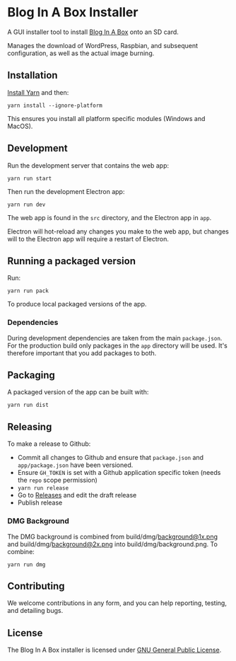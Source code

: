 # Blog In A Box Installer

A GUI installer tool to install [Blog In A Box](https://inabox.blog/) onto an SD card.

Manages the download of WordPress, Raspbian, and subsequent configuration, as well as the actual image burning.

## Installation

[Install Yarn](https://yarnpkg.com/en/docs/install) and then:

`yarn install --ignore-platform`

This ensures you install all platform specific modules (Windows and MacOS).

## Development

Run the development server that contains the web app:

`yarn run start`

Then run the development Electron app:

`yarn run dev`

The web app is found in the `src` directory, and the Electron app in `app`.

Electron will hot-reload any changes you make to the web app, but changes will to the Electron app will require a restart of Electron.

## Running a packaged version

Run:

`yarn run pack`

To produce local packaged versions of the app.

### Dependencies

During development dependencies are taken from the main `package.json`. For the production build only packages in the `app` directory will be used. It's therefore
important that you add packages to both.

## Packaging

A packaged version of the app can be built with:

`yarn run dist`

## Releasing

To make a release to Github:

- Commit all changes to Github and ensure that `package.json` and `app/package.json` have been versioned.
- Ensure `GH_TOKEN` is set with a Github application specific token (needs the `repo` scope permission)
- `yarn run release`
- Go to [Releases](https://github.com/Automattic/biab-installer/releases) and edit the draft release
- Publish release

### DMG Background

The DMG background is combined from build/dmg/background@1x.png and build/dmg/background@2x.png into build/dmg/background.png. To combine:

`yarn run dmg`

## Contributing

We welcome contributions in any form, and you can help reporting, testing, and detailing bugs.

## License

The Blog In A Box installer is licensed under [GNU General Public License](./LICENSE).
